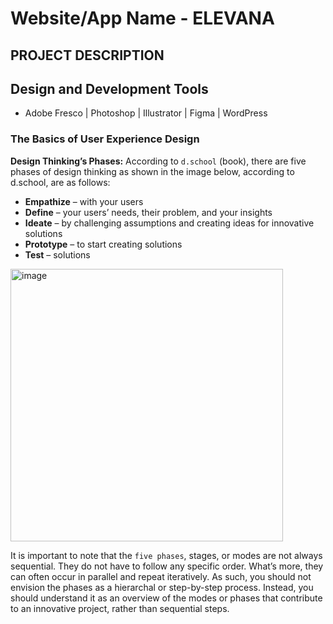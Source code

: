 # Website/App Name - ELEVANA

## PROJECT DESCRIPTION



## Design and Development Tools
-  Adobe Fresco | Photoshop  | Illustrator | Figma | WordPress


###  The Basics of User Experience Design

**Design Thinking’s Phases:** According to `d.school` (book), there are five phases of design thinking as shown in the image below, according to d.school, are as follows: 
- **Empathize** – with your users
- **Define** – your users’ needs, their problem, and your insights
- **Ideate** – by challenging assumptions and creating ideas for innovative solutions
- **Prototype** – to start creating solutions
- **Test** – solutions

<img width="436" alt="image" src="https://github.com/user-attachments/assets/4a65d7c5-0c60-4c75-ba99-a3e31999438f" />

It is important to note that the `five phases`, stages, or modes are not always sequential. They do not have to follow any specific order. What’s more, they can often occur in parallel and repeat iteratively. As such, you should not envision the phases as a hierarchal or step-by-step process. Instead, you should understand it as an overview of the modes or phases that contribute to an innovative project, rather than sequential steps.

